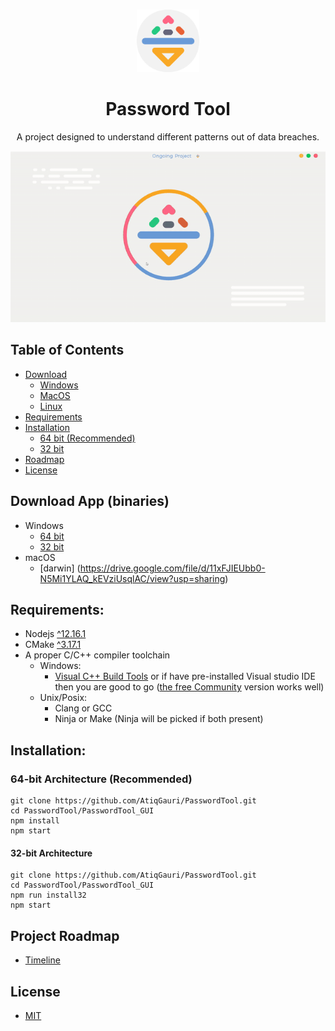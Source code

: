<!-- PROJECT LOGO -->
<br />
<p align="center">
  <img src="PasswordTool_GUI/source/assets/icons/app-icon.svg" alt="Logo" width="100" height="100">
  <h1 align="center">Password Tool</h1>
  <p align="center">
    A project designed to understand different patterns out of data breaches.
  </p>
</p>
<img src="screenshot.gif">      

<!-- TABLE OF CONTENTS -->
## Table of Contents
* [Download](#download)
  * [Windows](#download)
  * [MacOS](#download)
  * [Linux](#download)
* [Requirements](#requirements)
* [Installation](#installation)
  * [64 bit (Recommended)](#64bit)
  * [32 bit](#32bit)
* [Roadmap](#roadmap)
* [License](#license)

## Download App (binaries) <i id="download"></i>
  * Windows
    * [64 bit](https://drive.google.com/file/d/16nwdyM9rSfKHgJSBB9Cyt7UUM8-3YI0Q/view?usp=sharing)
    * [32 bit](https://drive.google.com/file/d/1ePijkygv75ebcmzxVePtWY7Xqr_Bkn1E/view?usp=sharing)
  * macOS
    * [darwin] (https://drive.google.com/file/d/11xFJIEUbb0-N5Mi1YLAQ_kEVziUsqlAC/view?usp=sharing)

## Requirements: <i id="requirements"></i> 
* Nodejs [^12.16.1](https://nodejs.org/en/)
* CMake [^3.17.1](https://cmake.org/download/)
* A proper C/C++ compiler toolchain
  * Windows:
    * [Visual C++ Build Tools](https://visualstudio.microsoft.com/visual-cpp-build-tools/) or if have pre-installed Visual studio IDE then you are good to go ([the free Community](https://visualstudio.microsoft.com/vs/community/) version works well)
  * Unix/Posix:
    * Clang or GCC
    * Ninja or Make (Ninja will be picked if both present)

## Installation: <i id="installation"></i>
### 64-bit Architecture (Recommended) <i id="64bit"></i>
```
git clone https://github.com/AtiqGauri/PasswordTool.git
cd PasswordTool/PasswordTool_GUI
npm install
npm start
```
#### 32-bit Architecture <i id="32bit"></i>
```
git clone https://github.com/AtiqGauri/PasswordTool.git
cd PasswordTool/PasswordTool_GUI
npm run install32
npm start
```
    
## Project Roadmap <i id="roadmap"></i>
  * [Timeline](https://paper.dropbox.com/doc/Projects-Timeline--AzP0A3Y1v5yEfAw5e8cNhcApAg-BoYhgTkFCHQ91an0uF9eg)


## License <i id="license"></i>
  * [MIT](https://github.com/AtiqGauri/PasswordTool/blob/master/LICENSE)